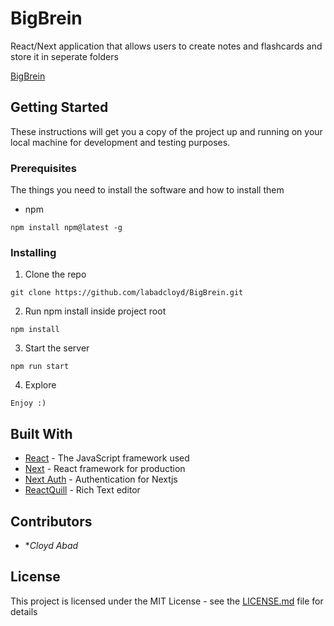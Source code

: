 # BigBrein

React/Next application that allows users to create notes and flashcards and store it in seperate folders

[BigBrein](bigbrein.herokuapp.com/)

## Getting Started

These instructions will get you a copy of the project up and running on your local machine for development and testing purposes.

### Prerequisites

The things you need to install the software and how to install them

- npm

```
npm install npm@latest -g
```

### Installing

1. Clone the repo

```
git clone https://github.com/labadcloyd/BigBrein.git
```

2. Run npm install inside project root

```
npm install
```

3. Start the server

```
npm run start
```

4. Explore

```
Enjoy :)
```

## Built With

* [React](https://reactjs.org/) - The JavaScript framework used
* [Next](https://nextjs.org/) - React framework for production
* [Next Auth](https://next-auth.js.org/) - Authentication for Nextjs
* [ReactQuill](https://www.npmjs.com/package/react-quill) - Rich Text editor


## Contributors

* **Cloyd Abad*


## License

This project is licensed under the MIT License - see the [LICENSE.md](LICENSE.md) file for details